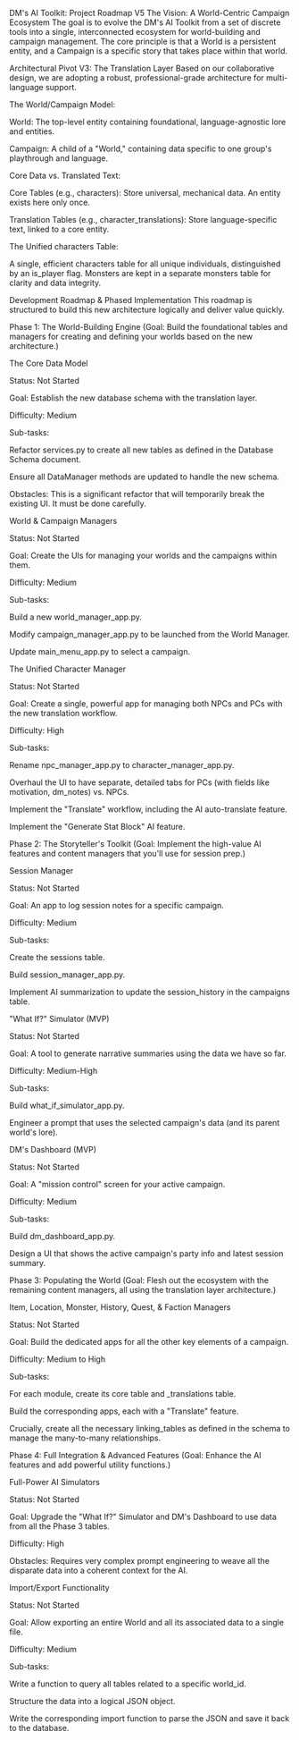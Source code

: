 DM's AI Toolkit: Project Roadmap V5
The Vision: A World-Centric Campaign Ecosystem
The goal is to evolve the DM's AI Toolkit from a set of discrete tools into a single, interconnected ecosystem for world-building and campaign management. The core principle is that a World is a persistent entity, and a Campaign is a specific story that takes place within that world.

Architectural Pivot V3: The Translation Layer
Based on our collaborative design, we are adopting a robust, professional-grade architecture for multi-language support.

The World/Campaign Model:

World: The top-level entity containing foundational, language-agnostic lore and entities.

Campaign: A child of a "World," containing data specific to one group's playthrough and language.

Core Data vs. Translated Text:

Core Tables (e.g., characters): Store universal, mechanical data. An entity exists here only once.

Translation Tables (e.g., character_translations): Store language-specific text, linked to a core entity.

The Unified characters Table:

A single, efficient characters table for all unique individuals, distinguished by an is_player flag. Monsters are kept in a separate monsters table for clarity and data integrity.

Development Roadmap & Phased Implementation
This roadmap is structured to build this new architecture logically and deliver value quickly.

Phase 1: The World-Building Engine
(Goal: Build the foundational tables and managers for creating and defining your worlds based on the new architecture.)

The Core Data Model

Status: Not Started

Goal: Establish the new database schema with the translation layer.

Difficulty: Medium

Sub-tasks:

Refactor services.py to create all new tables as defined in the Database Schema document.

Ensure all DataManager methods are updated to handle the new schema.

Obstacles: This is a significant refactor that will temporarily break the existing UI. It must be done carefully.

World & Campaign Managers

Status: Not Started

Goal: Create the UIs for managing your worlds and the campaigns within them.

Difficulty: Medium

Sub-tasks:

Build a new world_manager_app.py.

Modify campaign_manager_app.py to be launched from the World Manager.

Update main_menu_app.py to select a campaign.

The Unified Character Manager

Status: Not Started

Goal: Create a single, powerful app for managing both NPCs and PCs with the new translation workflow.

Difficulty: High

Sub-tasks:

Rename npc_manager_app.py to character_manager_app.py.

Overhaul the UI to have separate, detailed tabs for PCs (with fields like motivation, dm_notes) vs. NPCs.

Implement the "Translate" workflow, including the AI auto-translate feature.

Implement the "Generate Stat Block" AI feature.

Phase 2: The Storyteller's Toolkit
(Goal: Implement the high-value AI features and content managers that you'll use for session prep.)

Session Manager

Status: Not Started

Goal: An app to log session notes for a specific campaign.

Difficulty: Medium

Sub-tasks:

Create the sessions table.

Build session_manager_app.py.

Implement AI summarization to update the session_history in the campaigns table.

"What If?" Simulator (MVP)

Status: Not Started

Goal: A tool to generate narrative summaries using the data we have so far.

Difficulty: Medium-High

Sub-tasks:

Build what_if_simulator_app.py.

Engineer a prompt that uses the selected campaign's data (and its parent world's lore).

DM's Dashboard (MVP)

Status: Not Started

Goal: A "mission control" screen for your active campaign.

Difficulty: Medium

Sub-tasks:

Build dm_dashboard_app.py.

Design a UI that shows the active campaign's party info and latest session summary.

Phase 3: Populating the World
(Goal: Flesh out the ecosystem with the remaining content managers, all using the translation layer architecture.)

Item, Location, Monster, History, Quest, & Faction Managers

Status: Not Started

Goal: Build the dedicated apps for all the other key elements of a campaign.

Difficulty: Medium to High

Sub-tasks:

For each module, create its core table and _translations table.

Build the corresponding apps, each with a "Translate" feature.

Crucially, create all the necessary linking_tables as defined in the schema to manage the many-to-many relationships.

Phase 4: Full Integration & Advanced Features
(Goal: Enhance the AI features and add powerful utility functions.)

Full-Power AI Simulators

Status: Not Started

Goal: Upgrade the "What If?" Simulator and DM's Dashboard to use data from all the Phase 3 tables.

Difficulty: High

Obstacles: Requires very complex prompt engineering to weave all the disparate data into a coherent context for the AI.

Import/Export Functionality

Status: Not Started

Goal: Allow exporting an entire World and all its associated data to a single file.

Difficulty: Medium

Sub-tasks:

Write a function to query all tables related to a specific world_id.

Structure the data into a logical JSON object.

Write the corresponding import function to parse the JSON and save it back to the database.